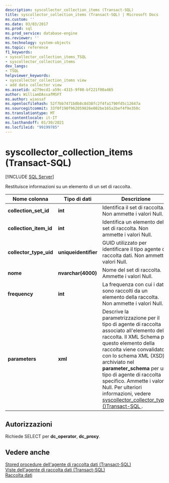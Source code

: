 ```yaml
---
description: syscollector_collection_items (Transact-SQL)
title: syscollector_collection_items (Transact-SQL) | Microsoft Docs
ms.custom: ''
ms.date: 03/03/2017
ms.prod: sql
ms.prod_service: database-engine
ms.reviewer: ''
ms.technology: system-objects
ms.topic: reference
f1_keywords:
- syscollector_collection_items_TSQL
- syscollector_collection_items
dev_langs:
- TSQL
helpviewer_keywords:
- syscollector_collection_items view
- add data collector view
ms.assetid: a279ecd1-a59c-4315-9f08-bf221f00a465
author: WilliamDAssafMSFT
ms.author: wiassaf
ms.openlocfilehash: 52f7bb7471b0b8c8d38fc2f4fa1790fd5c12647a
ms.sourcegitcommit: 33f0f190f962059826e002be165a2bef4f9e350c
ms.translationtype: MT
ms.contentlocale: it-IT
ms.lasthandoff: 01/30/2021
ms.locfileid: "99199785"
---
```

# <a name="syscollector_collection_items-transact-sql"></a>syscollector_collection_items (Transact-SQL)
[!INCLUDE [SQL Server](../../includes/applies-to-version/sqlserver.md)]

  Restituisce informazioni su un elemento di un set di raccolta.  
  
|Nome colonna|Tipo di dati|Descrizione|  
|-----------------|---------------|-----------------|  
|**collection_set_id**|**int**|Identifica il set di raccolta. Non ammette i valori Null.|  
|**collection_item_id**|**int**|Identifica un elemento del set di raccolta. Non ammette i valori Null.|  
|**collector_type_uid**|**uniqueidentifier**|GUID utilizzato per identificare il tipo agente di raccolta dati. Non ammette i valori Null.|  
|**nome**|**nvarchar(4000)**|Nome del set di raccolta. Ammette i valori Null.|  
|**frequency**|**int**|La frequenza con cui i dati sono raccolti da un elemento della raccolta. Non ammette i valori Null.|  
|**parameters**|**xml**|Descrive la parametrizzazione per il tipo di agente di raccolta associato all'elemento della raccolta. Il XML Schema per questo elemento della raccolta viene convalidato con lo schema XML (XSD) archiviato nel **parameter_schema** per un tipo di agente di raccolta specifico. Ammette i valori Null. Per ulteriori informazioni, vedere [syscollector_collector_types &#40;&#41;Transact-SQL ](../../relational-databases/system-catalog-views/syscollector-collector-types-transact-sql.md).|  
  
## <a name="permissions"></a>Autorizzazioni  
 Richiede SELECT per **dc_operator**, **dc_proxy**.  
  
## <a name="see-also"></a>Vedere anche  
 [Stored procedure dell'agente di raccolta dati &#40;Transact-SQL&#41;](../../relational-databases/system-stored-procedures/data-collector-stored-procedures-transact-sql.md)   
 [Viste dell'agente di raccolta dati &#40;Transact-SQL&#41;](../../relational-databases/system-catalog-views/data-collector-views-transact-sql.md)   
 [Raccolta dati](../../relational-databases/data-collection/data-collection.md)  
  
  
